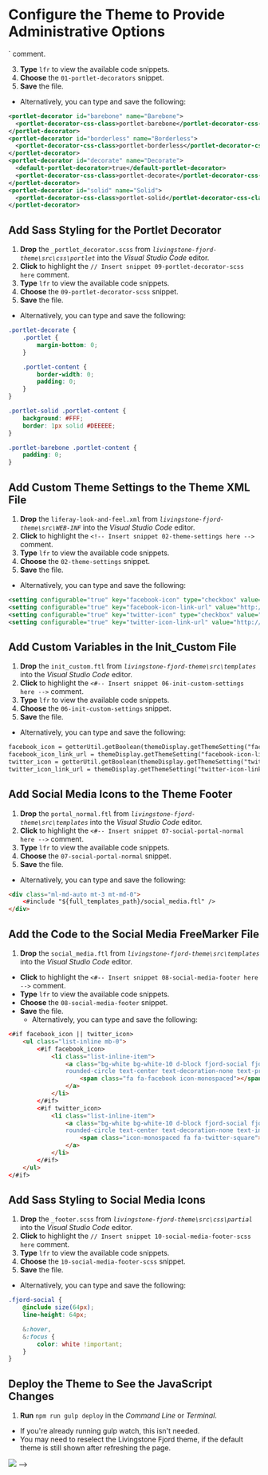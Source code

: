 # Configure the Theme to Provide Administrative Options
<!-- 
<div class="ahead">
<h4>Exercise Goals</h4>
    <ul>
    <li>Add Portlet Decorators to the theme</li>
      <ul>
          <li>Add the Configuration files</li>
          <li>Add styling for the Portlet Decorators</li>
      </ul>
    <li>Add Custom Theme Settings</li>
      <ul>
          <li>Add Theme Settings</li>
          <li>Create Theme Setting Variables</li>
          <li>Add FreeMarker Files and Styling for Theme Settings</li>
      </ul>
    </ul>
</div>

## Add WEB-INF Files to the Theme
1. **Copy** the `liferay-plugin-package.properties` and `src` folder from the _`exercise-src/WEB-INF`_ folder.  
2. **Paste** the files into the `livingstone-fjord-theme/src/WEB-INF` folder.
  * You'll need to replace the existing `liferay-plugin-package.properties`.

<img src="../images/web-inf-files.png" style="max-height:100%">

## Add Portlet Decorators
1. **Drop** the `liferay-look-and-feel.xml` file from `livingstone-fjord-theme/src/WEB-INF` into the _Visual Studio Code_ editor.
2. **Click** to highlight the `<!-- Insert snippet 01-portlet-decorators here -->` comment.
3. **Type** `lfr` to view the available code snippets.
4. **Choose** the `01-portlet-decorators` snippet.
5. **Save** the file.  
  * Alternatively, you can type and save the following:

```XML
<portlet-decorator id="barebone" name="Barebone">
  <portlet-decorator-css-class>portlet-barebone</portlet-decorator-css-class>
</portlet-decorator>
<portlet-decorator id="borderless" name="Borderless">
  <portlet-decorator-css-class>portlet-borderless</portlet-decorator-css-class>
</portlet-decorator>
<portlet-decorator id="decorate" name="Decorate">
  <default-portlet-decorator>true</default-portlet-decorator>
  <portlet-decorator-css-class>portlet-decorate</portlet-decorator-css-class>
</portlet-decorator>
<portlet-decorator id="solid" name="Solid">
  <portlet-decorator-css-class>portlet-solid</portlet-decorator-css-class>
</portlet-decorator>
```

## Add Sass Styling for the Portlet Decorator
1. **Drop** the `_portlet_decorator.scss` from _`livingstone-fjord-theme\src\css\portlet`_ into the _Visual Studio Code_ editor.
2. **Click** to highlight the `// Insert snippet 09-portlet-decorator-scss here` comment.
3. **Type** `lfr` to view the available code snippets.
4. **Choose** the `09-portlet-decorator-scss` snippet.
5. **Save** the file.   
  * Alternatively, you can type and save the following:

```SCSS
.portlet-decorate {
    .portlet {
        margin-bottom: 0;
    }

    .portlet-content {
        border-width: 0;
        padding: 0;
    }
}

.portlet-solid .portlet-content {
    background: #FFF;
    border: 1px solid #DEEEEE;
}

.portlet-barebone .portlet-content {
    padding: 0;
}
```

## Add Custom Theme Settings to the Theme XML File
1. **Drop** the `liferay-look-and-feel.xml` from _`livingstone-fjord-theme\src\WEB-INF`_ into the _Visual Studio Code_ editor.
2. **Click** to highlight the `<!-- Insert snippet 02-theme-settings here -->` comment.
3. **Type** `lfr` to view the available code snippets.
4. **Choose** the `02-theme-settings` snippet.
5. **Save** the file.   
  * Alternatively, you can type and save the following:

```XML
<setting configurable="true" key="facebook-icon" type="checkbox" value="true" />
<setting configurable="true" key="facebook-icon-link-url" value="http://www.facebook.com" />
<setting configurable="true" key="twitter-icon" type="checkbox" value="true" />
<setting configurable="true" key="twitter-icon-link-url" value="http://www.twitter.com" />
```

## Add Custom Variables in the Init_Custom File
1. **Drop** the `init_custom.ftl` from _`livingstone-fjord-theme\src\templates`_ into the _Visual Studio Code_ editor.
2. **Click** to highlight the `<#-- Insert snippet 06-init-custom-settings here -->` comment.
3. **Type** `lfr` to view the available code snippets.
4. **Choose** the `06-init-custom-settings` snippet.
5. **Save** the file.
  * Alternatively, you can type and save the following:

```html
facebook_icon = getterUtil.getBoolean(themeDisplay.getThemeSetting("facebook-icon"))
facebook_icon_link_url = themeDisplay.getThemeSetting("facebook-icon-link-url")
twitter_icon = getterUtil.getBoolean(themeDisplay.getThemeSetting("twitter-icon"))
twitter_icon_link_url = themeDisplay.getThemeSetting("twitter-icon-link-url")
```

## Add Social Media Icons to the Theme Footer
1. **Drop** the `portal_normal.ftl` from _`livingstone-fjord-theme\src\templates`_ into the _Visual Studio Code_ editor.
2. **Click** to highlight the `<#-- Insert snippet 07-social-portal-normal here -->` comment.
3. **Type** `lfr` to view the available code snippets.
4. **Choose** the `07-social-portal-normal` snippet.
5. **Save** the file.
  * Alternatively, you can type and save the following:

```html
<div class="ml-md-auto mt-3 mt-md-0">
    <#include "${full_templates_path}/social_media.ftl" />
</div>
```

## Add the Code to the Social Media FreeMarker File
1. **Drop** the `social_media.ftl` from _`livingstone-fjord-theme\src\templates`_ into the _Visual Studio Code_ editor.
* **Click** to highlight the `<#-- Insert snippet 08-social-media-footer here -->` comment.
* **Type** `lfr` to view the available code snippets.
* **Choose** the `08-social-media-footer` snippet.
* **Save** the file.
  * Alternatively, you can type and save the following:

```html
<#if facebook_icon || twitter_icon>
    <ul class="list-inline mb-0">
        <#if facebook_icon>
            <li class="list-inline-item">
                <a class="bg-white bg-white-10 d-block fjord-social fjord-text-primary
                rounded-circle text-center text-decoration-none text-primary" href="${facebook_icon_link_url}" rel="external" target="_blank" title="Go to our Facebook (in new window)">
                    <span class="fa fa-facebook icon-monospaced"></span>
                </a>
            </li>
        </#if>
        <#if twitter_icon>
            <li class="list-inline-item">
                <a class="bg-white bg-white-10 d-block fjord-social fjord-text-info
                rounded-circle text-center text-decoration-none text-info" href="${twitter_icon_link_url}" rel="external" target="_blank" title="Go to our Twitter (in new window)">
                    <span class="icon-monospaced fa fa-twitter-square"></span>
                </a>
            </li>
        </#if>
    </ul>
</#if>
```

## Add Sass Styling to Social Media Icons
1. **Drop** the `_footer.scss` from _`livingstone-fjord-theme\src\css\partial`_ into the _Visual Studio Code_ editor.
2. **Click** to highlight the `// Insert snippet 10-social-media-footer-scss here` comment.
3. **Type** `lfr` to view the available code snippets.
4. **Choose** the `10-social-media-footer-scss` snippet.
5. **Save** the file.
  * Alternatively, you can type and save the following:

```SCSS
.fjord-social {
    @include size(64px);
    line-height: 64px;

    &:hover,
    &:focus {
        color: white !important;
    }
}
```

## Deploy the Theme to See the JavaScript Changes
1. **Run** `npm run gulp deploy` in the _Command Line_ or _Terminal_.
  * If you're already running gulp watch, this isn't needed.
  * You may need to reselect the Livingstone Fjord theme, if the default theme is still shown after refreshing the page. 

<img src="../images/theme-settings-complete.png" style="max-height:45%"> -->

